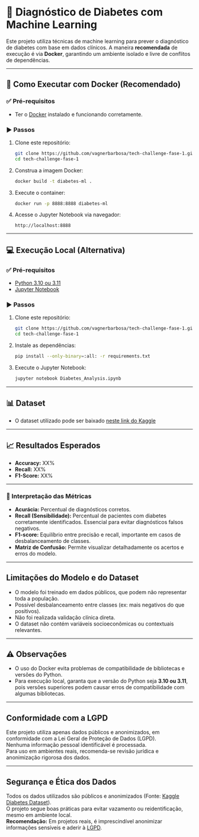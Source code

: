 # 🧪 Diagnóstico de Diabetes com Machine Learning

Este projeto utiliza técnicas de machine learning para prever o diagnóstico de diabetes com base em dados clínicos. A maneira **recomendada** de execução é via **Docker**, garantindo um ambiente isolado e livre de conflitos de dependências.

---

## 🚀 Como Executar com Docker (Recomendado)

### ✅ Pré-requisitos

- Ter o [Docker](https://docs.docker.com/engine/install/) instalado e funcionando corretamente.

### ▶️ Passos

1. Clone este repositório:
   ```bash
   git clone https://github.com/vagnerbarbosa/tech-challenge-fase-1.git
   cd tech-challenge-fase-1
   ```

2. Construa a imagem Docker:
   ```bash
   docker build -t diabetes-ml .
   ```

3. Execute o container:
   ```bash
   docker run -p 8888:8888 diabetes-ml
   ```

4. Acesse o Jupyter Notebook via navegador:
   ```
   http://localhost:8888
   ```

---

## 💻 Execução Local (Alternativa)

### ✅ Pré-requisitos

- [Python 3.10 ou 3.11](https://www.python.org/downloads/)
- [Jupyter Notebook](https://jupyter.org/install)

### ▶️ Passos

1. Clone este repositório:
   ```bash
   git clone https://github.com/vagnerbarbosa/tech-challenge-fase-1.git
   cd tech-challenge-fase-1
   ```

2. Instale as dependências:
   ```bash
   pip install --only-binary=:all: -r requirements.txt
   ```

3. Execute o Jupyter Notebook:
   ```bash
   jupyter notebook Diabetes_Analysis.ipynb
   ```

---

## 📊 Dataset

- O dataset utilizado pode ser baixado [neste link do Kaggle](https://www.kaggle.com/datasets/mathchi/diabetes-data-set/data)

---

## 📈 Resultados Esperados

- **Accuracy:** XX%
- **Recall:** XX%
- **F1-Score:** XX%

---

### 🧮 Interpretação das Métricas

- **Acurácia:** Percentual de diagnósticos corretos.
- **Recall (Sensibilidade):** Percentual de pacientes com diabetes corretamente identificados. Essencial para evitar diagnósticos falsos negativos.
- **F1-score:** Equilíbrio entre precisão e recall, importante em casos de desbalanceamento de classes.
- **Matriz de Confusão:** Permite visualizar detalhadamente os acertos e erros do modelo.

---

## Limitações do Modelo e do Dataset
- O modelo foi treinado em dados públicos, que podem não representar toda a população.
- Possível desbalanceamento entre classes (ex: mais negativos do que positivos).
- Não foi realizada validação clínica direta.
- O dataset não contém variáveis socioeconômicas ou contextuais relevantes.

---

## ⚠️ Observações

- O uso do Docker evita problemas de compatibilidade de bibliotecas e versões do Python.
- Para execução local, garanta que a versão do Python seja **3.10 ou 3.11**, pois versões superiores podem causar erros de compatibilidade com algumas bibliotecas.

---

## Conformidade com a LGPD
Este projeto utiliza apenas dados públicos e anonimizados, em conformidade com a Lei Geral de Proteção de Dados (LGPD).  
Nenhuma informação pessoal identificável é processada.  
Para uso em ambientes reais, recomenda-se revisão jurídica e anonimização rigorosa dos dados.

---

## Segurança e Ética dos Dados
Todos os dados utilizados são públicos e anonimizados (Fonte: [Kaggle Diabetes Dataset](https://www.kaggle.com/datasets/mathchi/diabetes-data-set)).  
O projeto segue boas práticas para evitar vazamento ou reidentificação, mesmo em ambiente local.  
**Recomendação:** Em projetos reais, é imprescindível anonimizar informações sensíveis e aderir à [LGPD](https://www.gov.br/cidadania/pt-br/acesso-a-informacao/lgpd).
